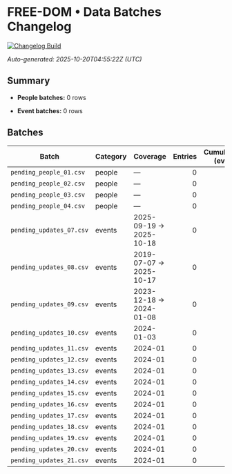 # FREE-DOM • Data Batches Changelog

[![Changelog Build](https://github.com/StegVerse/FREE-DOM/actions/workflows/auto_update.yml/badge.svg)](https://github.com/StegVerse/FREE-DOM/actions/workflows/auto_update.yml)

_Auto-generated: 2025-10-20T04:55:22Z (UTC)_


## Summary

- **People batches:** 0 rows

- **Event batches:** 0 rows


## Batches

| Batch | Category | Coverage | Entries | Cumulative (events) |
|---|---|---|---:|---:|
| `pending_people_01.csv` | people | — | 0 |  |
| `pending_people_02.csv` | people | — | 0 |  |
| `pending_people_03.csv` | people | — | 0 |  |
| `pending_people_04.csv` | people | — | 0 |  |
| `pending_updates_07.csv` | events | 2025-09-19 → 2025-10-18 | 0 | 0 |
| `pending_updates_08.csv` | events | 2019-07-07 → 2025-10-17 | 0 | 0 |
| `pending_updates_09.csv` | events | 2023-12-18 → 2024-01-08 | 0 | 0 |
| `pending_updates_10.csv` | events | 2024-01-03 | 0 | 0 |
| `pending_updates_11.csv` | events | 2024-01 | 0 | 0 |
| `pending_updates_12.csv` | events | 2024-01 | 0 | 0 |
| `pending_updates_13.csv` | events | 2024-01 | 0 | 0 |
| `pending_updates_14.csv` | events | 2024-01 | 0 | 0 |
| `pending_updates_15.csv` | events | 2024-01 | 0 | 0 |
| `pending_updates_16.csv` | events | 2024-01 | 0 | 0 |
| `pending_updates_17.csv` | events | 2024-01 | 0 | 0 |
| `pending_updates_18.csv` | events | 2024-01 | 0 | 0 |
| `pending_updates_19.csv` | events | 2024-01 | 0 | 0 |
| `pending_updates_20.csv` | events | 2024-01 | 0 | 0 |
| `pending_updates_21.csv` | events | 2024-01 | 0 | 0 |
